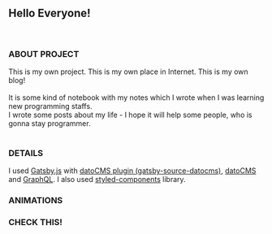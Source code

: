 ## Hello Everyone! <br>
<br>

### ABOUT PROJECT <br>
This is my own project. This is my own place in Internet. This is my own blog! <br>
<br>
It is some kind of notebook with my notes which I wrote when I was learning new programming staffs. <br>
I wrote some posts about my life - I hope it will help some people, who is gonna stay programmer. <br>
<br>

### DETAILS  <br>
I used <a href="https://gatsbyjs.com">Gatsby.js</a> with <a href="https://www.gatsbyjs.com/plugins/gatsby-source-datocms/">datoCMS plugin (gatsby-source-datocms)</a>, <a href="https://www.datocms.com/">datoCMS</a> and <a href="https://graphql.org/">GraphQL</a>. 
I also used <a href="https://styled-components.com/">styled-components</a> library.

### ANIMATIONS


### CHECK THIS!
